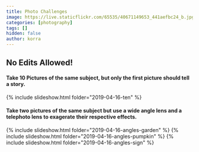 ```yaml
---
title: Photo Challenges
image: https://live.staticflickr.com/65535/40671149653_441aefbc24_b.jpg
categories: [photography]
tags: []
hidden: false
author: korra
---
```


## No Edits Allowed!

#### Take 10 Pictures of the same subject, but only the first picture should tell a story.

{% include slideshow.html folder="2019-04-16-ten" %}

#### Take two pictures of the same subject but use a wide angle lens and a telephoto lens to exagerate their respective effects. 

{% include slideshow.html folder="2019-04-16-angles-garden" %}
{% include slideshow.html folder="2019-04-16-angles-pumpkin" %}
{% include slideshow.html folder="2019-04-16-angles-sign" %}
